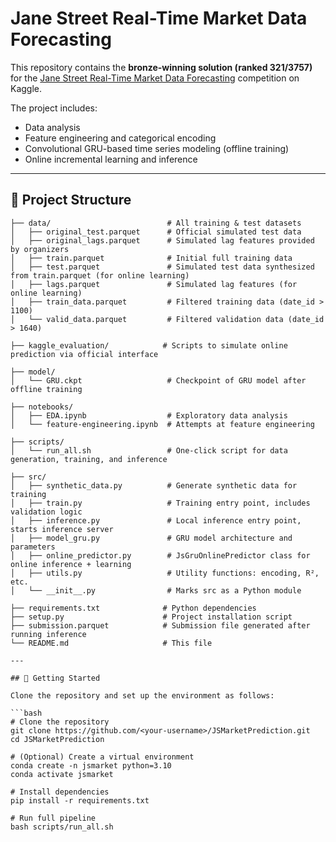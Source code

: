 # Jane Street Real-Time Market Data Forecasting

This repository contains the **bronze-winning solution (ranked 321/3757)** for the [Jane Street Real-Time Market Data Forecasting](https://www.kaggle.com/competitions/jane-street-real-time-market-data-forecasting) competition on Kaggle.

The project includes:

- Data analysis
- Feature engineering and categorical encoding
- Convolutional GRU-based time series modeling (offline training)
- Online incremental learning and inference

---

## 📁 Project Structure

```text
├── data/                          # All training & test datasets
│   ├── original_test.parquet      # Official simulated test data
│   ├── original_lags.parquet      # Simulated lag features provided by organizers
│   ├── train.parquet              # Initial full training data
│   ├── test.parquet               # Simulated test data synthesized from train.parquet (for online learning)
│   ├── lags.parquet               # Simulated lag features (for online learning)
│   ├── train_data.parquet         # Filtered training data (date_id > 1100)
│   └── valid_data.parquet         # Filtered validation data (date_id > 1640)

├── kaggle_evaluation/            # Scripts to simulate online prediction via official interface

├── model/
│   └── GRU.ckpt                   # Checkpoint of GRU model after offline training

├── notebooks/
│   ├── EDA.ipynb                  # Exploratory data analysis
│   └── feature-engineering.ipynb  # Attempts at feature engineering

├── scripts/
│   └── run_all.sh                 # One-click script for data generation, training, and inference

├── src/
│   ├── synthetic_data.py          # Generate synthetic data for training
│   ├── train.py                   # Training entry point, includes validation logic
│   ├── inference.py               # Local inference entry point, starts inference server
│   ├── model_gru.py               # GRU model architecture and parameters
│   ├── online_predictor.py        # JsGruOnlinePredictor class for online inference + learning
│   ├── utils.py                   # Utility functions: encoding, R², etc.
│   └── __init__.py                # Marks src as a Python module

├── requirements.txt              # Python dependencies
├── setup.py                      # Project installation script
├── submission.parquet            # Submission file generated after running inference
└── README.md                     # This file

---

## 🚀 Getting Started

Clone the repository and set up the environment as follows:

```bash
# Clone the repository
git clone https://github.com/<your-username>/JSMarketPrediction.git
cd JSMarketPrediction

# (Optional) Create a virtual environment
conda create -n jsmarket python=3.10
conda activate jsmarket

# Install dependencies
pip install -r requirements.txt

# Run full pipeline
bash scripts/run_all.sh
